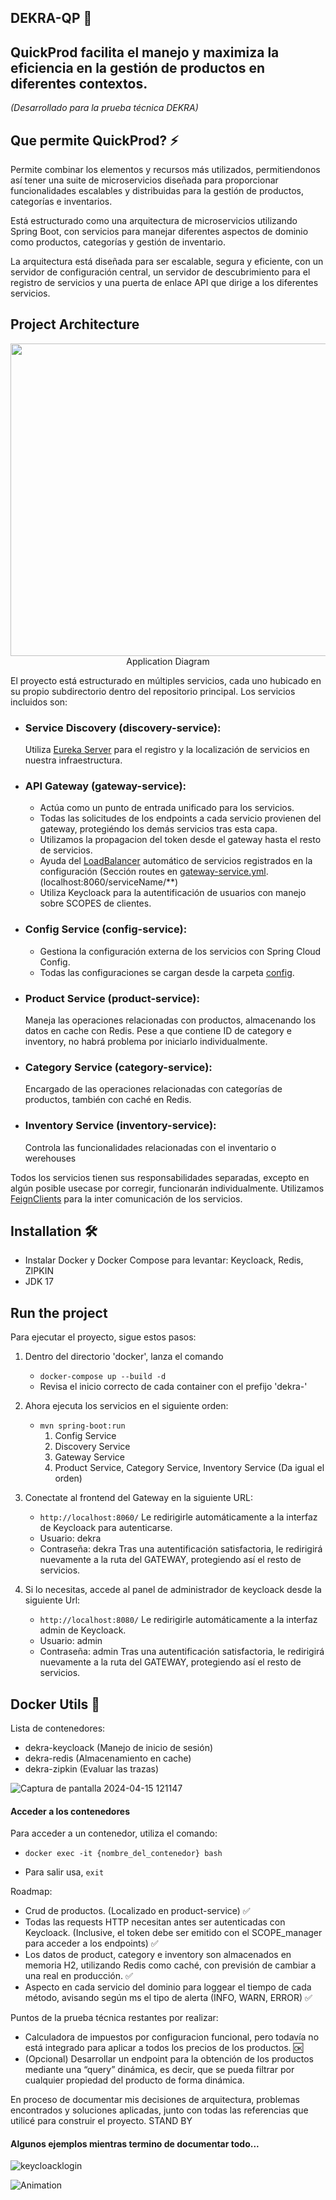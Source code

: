 ## DEKRA-QP 🚀
## QuickProd facilita el manejo y maximiza la eficiencia en la gestión de productos en diferentes contextos.
*(Desarrollado para la prueba técnica DEKRA)*

## Que permite QuickProd? ⚡
Permite combinar los elementos y recursos más utilizados, permitiendonos así tener una suite de microservicios diseñada para proporcionar funcionalidades escalables y distribuidas para la gestión de productos, categorías e inventarios.

Está estructurado como una arquitectura de microservicios utilizando Spring Boot, con servicios para manejar diferentes aspectos de dominio como productos, categorías y gestión de inventario.

La arquitectura está diseñada para ser escalable, segura y eficiente, con un servidor de configuración central, un servidor de descubrimiento para el registro de servicios y una puerta de enlace API que dirige a los diferentes servicios.

## Project Architecture
<p align="center">
  <img width="510" height="500" src="https://github.com/AdrianAlonsoDev/dekra-qp/assets/6146371/2b14cd2c-b7b5-45c1-97c9-14358c4c816f">
  </br>
  Application Diagram
</br>
</p>

El proyecto está estructurado en múltiples servicios, cada uno hubicado en su propio subdirectorio dentro del repositorio principal. Los servicios incluidos son:

- ### Service Discovery (discovery-service):
  Utiliza [Eureka Server](https://cloud.spring.io/spring-cloud-netflix/multi/multi_spring-cloud-eureka-server.html) para el registro y la localización de servicios en nuestra infraestructura.
- ### API Gateway (gateway-service):
  * Actúa como un punto de entrada unificado para los servicios.
  * Todas las solicitudes de los endpoints a cada servicio provienen del gateway, protegiéndo los demás servicios tras esta capa.
  * Utilizamos la propagacion del token desde el gateway hasta el resto de servicios.
  * Ayuda del [LoadBalancer](https://docs.spring.io/spring-cloud-gateway/reference/spring-cloud-gateway-server-mvc/filters/loadbalancer.html) automático de servicios registrados en la configuración (Sección routes en [gateway-service.yml](https://github.com/AdrianAlonsoDev/dekra-qp/blob/main/config-service/src/main/resources/config/gateway-service.yml).
  (localhost:8060/serviceName/**)
  * Utiliza Keycloack para la autentificación de usuarios con manejo sobre SCOPES de clientes.
- ### Config Service (config-service):
  * Gestiona la configuración externa de los servicios con Spring Cloud Config.
  * Todas las configuraciones se cargan desde la carpeta [config](https://github.com/AdrianAlonsoDev/dekra-qp/tree/main/config-service/src/main/resources/config).
- ### Product Service (product-service):
  Maneja las operaciones relacionadas con productos, almacenando los datos en cache con Redis. Pese a que contiene ID de category e inventory, no habrá problema por iniciarlo individualmente.
- ### Category Service (category-service):
  Encargado de las operaciones relacionadas con categorías de productos, también con caché en Redis.
- ### Inventory Service (inventory-service):
  Controla las funcionalidades relacionadas con el inventario o werehouses

Todos los servicios tienen sus responsabilidades separadas, excepto en algún posible usecase por corregir, funcionarán individualmente.
Utilizamos [FeignClients](https://cloud.spring.io/spring-cloud-netflix/multi/multi_spring-cloud-feign.html) para la inter comunicación de los servicios.

## Installation 🛠️
- Instalar Docker y Docker Compose para levantar: Keycloack, Redis, ZIPKIN
- JDK 17

## Run the project
Para ejecutar el proyecto, sigue estos pasos:

1. Dentro del directorio 'docker', lanza el comando
    - `docker-compose up --build -d`
    - Revisa el inicio correcto de cada container con el prefijo 'dekra-'

2. Ahora ejecuta los servicios en el siguiente orden:
    - `mvn spring-boot:run`
      1. Config Service
      2. Discovery Service
      3. Gateway Service
      4. Product Service, Category Service, Inventory Service (Da igual el orden)

4. Conectate al frontend del Gateway en la siguiente URL:
    - `http://localhost:8060/`
Le redirigirle automáticamente a la interfaz de Keycloack para autenticarse.
    - Usuario: dekra
    - Contraseña: dekra
Tras una autentificación satisfactoria, le redirigirá nuevamente a la ruta del GATEWAY,
protegiendo así el resto de servicios.
4. Si lo necesitas, accede al panel de administrador de keycloack desde la siguiente Url:
    - `http://localhost:8080/`
Le redirigirle automáticamente a la interfaz admin de Keycloack.
    - Usuario: admin
    - Contraseña: admin
Tras una autentificación satisfactoria, le redirigirá nuevamente a la ruta del GATEWAY,
protegiendo así el resto de servicios.

## Docker Utils 🐳
Lista de contenedores:
-  dekra-keycloack (Manejo de inicio de sesión)
-  dekra-redis (Almacenamiento en cache)
-  dekra-zipkin (Evaluar las trazas)

![Captura de pantalla 2024-04-15 121147](https://github.com/AdrianAlonsoDev/dekra-qp/assets/6146371/d6322037-4e9a-415a-9faa-00e4338eda3e)


#### Acceder a los contenedores
Para acceder a un contenedor, utiliza el comando:
* `docker exec -it {nombre_del_contenedor} bash`


* Para salir usa, `exit`


Roadmap:
- Crud de productos. (Localizado en product-service) ✅
- Todas las requests HTTP necesitan antes ser autenticadas con Keycloack. (Inclusive, el token debe ser emitido con el SCOPE_manager para acceder a los endpoints) ✅
- Los datos de product, category e inventory son almacenados en memoria H2, utilizando Redis como caché, con previsión de cambiar a una real en producción. ✅
- Aspecto en cada servicio del dominio para loggear el tiempo de cada método, avisando según ms el tipo de alerta (INFO, WARN, ERROR) ✅

 Puntos de la prueba técnica restantes por realizar:
* Calculadora de impuestos por configuracion funcional, pero todavía no está integrado para aplicar a todos los precios de los productos. 🆗
* (Opcional) Desarrollar un endpoint para la obtención de los productos mediante una “query”
dinámica, es decir, que se pueda filtrar por cualquier propiedad del producto de forma dinámica.

En proceso de documentar mis decisiones de arquitectura, problemas encontrados y soluciones aplicadas, junto con todas las referencias que utilicé para construir el proyecto. STAND BY
#### Algunos ejemplos mientras termino de documentar todo...

![keycloacklogin](https://github.com/AdrianAlonsoDev/dekra-qp/assets/6146371/e2c876bc-ede8-424f-9e28-be0c59a6e9a1)

![Animation](https://github.com/AdrianAlonsoDev/dekra-qp/assets/6146371/8eddc627-5042-4598-ab98-156d390847b1)
